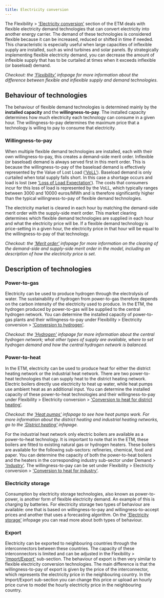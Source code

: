 ```yaml
---
title: Electricity conversion
---
```


The Flexibility > ['Electricity conversion'](https://pro.energytransitionmodel.com/scenario/flexibility/flexibility_conversion/conversion-by-flexible-demand-technologies) section of the ETM deals with flexible electricity demand technologies that can convert electricity into another energy carrier. The demand of these technologies is considered flexible because it can be increased, reduced or shifted in time if needed. This characteristic is especially useful when large capacities of inflexible supply are installed, such as wind turbines and solar panels. By strategically implementing flexible electricity demand, you can decrease the amount of inflexible supply that has to be curtailed at times when it exceeds inflexible (or baseload) demand.

_Checkout: the ['Flexibility'](flexibility) infopage for more information about the difference between flexible and inflexible supply and demand technologies._

## Behaviour of technologies
The behaviour of flexible demand technologies is determined mainly by the **installed capacity** and the **willingness-to-pay**. The installed capacity determines how much electricity each technology can consume in a given hour. The willingness-to-pay determines the maximum price that a technology is willing to pay to consume that electricity.

### Willingness-to-pay
When multiple flexible demand technologies are installed, each with their own willingness-to-pay, this creates a demand-side merit order. Inflexible (or baseload) demand is always served first in this merit order. This is because the willingness-to-pay of the baseload demand is effectively represented by the Value of Lost Load (['VoLL'](https://pro.energytransitionmodel.com/scenario/costs/costs_flexibility/value-of-lost-load)). Baseload demand is only curtailed when total supply falls short. In this case a shortage occurs and load is lost (see ['Loss of Load Expectation'](loss-of-load-expectation)). The costs that consumers incur for this loss of load is represented by the VoLL, which typically ranges between 3000 and 10000 euros/MWh and is therefore significantly higher than the typical willingness-to-pay of flexible demand technologies.

The electricity market is cleared in each hour by matching the demand-side merit order with the supply-side merit order. This market clearing determines which flexible demand technologies are supplied in each hour and what the electricity price will be. If a flexible demand technology is price-setting in a given hour, the electricity price in that hour will be equal to the willingness-to-pay of that technology.

_Checkout: the ['Merit order'](merit-order) infopage for more information on the clearing of the demand-side and supply-side merit order in the model, including an description of how the electricity price is set._

## Description of technologies

### Power-to-gas
Electricity can be used to produce hydrogen through the electrolysis of water. The sustainability of hydrogen from power-to-gas therefore depends on the carbon intensity of the electricity used to produce. In the ETM, the hydrogen produced by power-to-gas will be supplied to the central hydrogen network. You can determine the installed capacity of power-to-gas plants and their willingness-to-pay under Flexibility > Electricity conversion > ['Conversion to hydrogen'](https://pro.energytransitionmodel.com/scenario/flexibility/flexibility_conversion/conversion-to-hydrogen).

_Checkout: the ['Hydrogen'](hydrogen) infopage for more information about the central hydrogen network; what other types of supply are available, where to set hydrogen demand and how the central hydrogen network is balanced._

### Power-to-heat
In the ETM, electricity can be used to produce heat for either the district heating network or the industrial heat network. There are two power-to-heat technologies that can supply heat to the district heating network. Electric boilers directly use electricity to heat up water, while heat pumps use ambient heat as an additional input. You can determine the installed capacity of these power-to-heat technologies and their willingness-to-pay under Flexibility > Electricity conversion > ['Conversion to heat for district heating'](https://pro.energytransitionmodel.com/scenario/flexibility/flexibility_conversion/conversion-to-heat-for-district-heating).

_Checkout: the ['Heat pumps'](heat-pumps) infopage to see how heat pumps work. For more information about the district heating and industrial heating networks, go to the ['District heating'](heat-networks) infopage._

For the industrial heat network only electric boilers are available as a power-to-heat technology. It is important to note that in the ETM, these boilers are fitted to existing natural gas or hydrogen heaters. These boilers are available for the following sub-sectors: refineries, chemical, food and paper. You can determine the capacity of both the power-to-heat boilers and the heaters in the corresponding industry sub-sector under Demand  > ['Industry'](https://pro.energytransitionmodel.com/scenario/demand/industry/energy-demand-in-the-industry). The willingness-to-pay can be set under Flexibility > Electricity conversion > ['Conversion to heat for industry'](https://pro.energytransitionmodel.com/scenario/flexibility/flexibility_conversion/conversion-to-heat-for-industry).

### Electricity storage
Consumption by electricity storage technologies, also known as power-to-power, is another form of flexible electricity demand. An example of this is charging by batteries. For electricity storage two types of behaviour are available: one that is based on willingness-to-pay and willingness-to-accept prices and another that uses a forecasting algorithm. On the ['Electricity storage'](electricity-storage) infopage you can read more about both types of behaviour.

### Export
Electricity can be exported to neighbouring countries through the interconnectors between these countries. The capacity of these interconnectors is limited and can be adjusted in the Flexibility > ['Import/Export'](https://pro.energytransitionmodel.com/scenario/flexibility/electricity_import_export/interconnector-1) sub-section. The behaviour of export is then very similar to flexible electricity conversion technologies. The main difference is that the willingness-to-pay of export is given by the price of the interconnector, which represents the electricity price in the neighbouring country. In the Import/Export sub-section you can change this price or upload an hourly price curve to model the hourly electricity price in the neighbouring country.